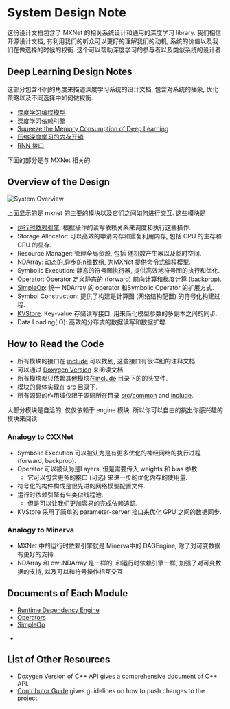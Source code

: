System Design Note
====

这份设计文档包含了 MXNet 的相关系统设计和通用的深度学习 library. 我们相信开源设计文档, 有利用我们的听众可以更好的理解我们的动机, 系统的价值以及我们在做选择的时候的权衡. 这个可以帮助深度学习的参与者以及类似系统的设计者.


## Deep Learning Design Notes

这部分包含不同的角度来描述深度学习系统的设计文档, 包含对系统的抽象, 优化策略以及不同选择中如何做权衡.

* [深度学习编程模型](program_model.md)
* [深度学习依赖引擎](note_engine.md)
* [Squeeze the Memory Consumption of Deep Learning](note_memory.md)
* [压缩深度学习的内存开销](note_data_loading.md)
* [RNN 接口](rnn_interface.md)

下面的部分是与 MXNet 相关的.

## Overview of the Design

![System Overview](https://raw.githubusercontent.com/dmlc/dmlc.github.io/master/img/mxnet/system/overview.png)

上面显示的是 mxnet 的主要的模块以及它们之间如何进行交互. 这些模块是

- [运行时依赖引擎](engine.md): 根据操作的读写依赖关系来调度和执行这些操作.
- Storage Allocator: 可以高效的申请内存和重复利用内存, 包括 CPU 的主存和 GPU 的显存.
- Resource Manager: 管理全局资源, 包括 随机数产生器以及临时空间.
- NDArray: 动态的,异步的n维数组, 为MXNet 提供命令式编程模型.
- Symbolic Execution: 静态的符号图执行器, 提供高效地符号图的执行和优化.
- [Operator](operator.md): Operator 定义静态的 (forward) 前向计算和梯度计算 (backprop).
- [SimpleOp](operator_util.md): 统一 NDArray 的 operator 和Symbolic Operator 的扩展方式.
- Symbol Construction: 提供了构建是计算图 (网络结构配置) 的符号化构建过程.
- [KVStore](multi_node.md): Key-value 存储读写接口, 用来简化模型参数的多副本之间的同步.
- Data Loading(IO): 高效的分布式的数据读写和数据扩增.


## How to Read the Code
- 所有模块的接口在 [include](../../include) 可以找到, 这些接口有很详细的注释文档.
- 可以通过  [Doxygen Version](https://mxnet.readthedocs.org/en/latest/doxygen) 来阅读文档.
- 所有模块都只依赖其他模块在[include](../../include) 目录下的的头文件.
- 模块的具体实现在 [src](../../src) 目录下.
- 所有源码的作用域仅限于源码所在目录  [src/common](../../src/common) and [include](../../include).

大部分模块是自洽的, 仅仅依赖于 engine 模块. 所以你可以自由的挑出你感兴趣的模块来阅读.

### Analogy to CXXNet
- Symbolic Execution 可以被认为是有更多优化的神经网络的执行过程 (forward,
  backprop).
-  Operator 可以被认为是Layers, 但是需要传入 weights 和 bias 参数.
	- 它可以包含更多的接口 (可选) 来进一步的优化内存的使用量.
- 符号化的构件构成是很先进的网络模型配置文件.
- 运行时依赖引擎有些类似线程池.
	- 但是可以让我们更加容易的完成依赖追踪.
- KVStore 采用了简单的 parameter-server 接口来优化 GPU 之间的数据同步.


### Analogy to Minerva
- MXNet 中的运行时依赖引擎就是 Minerva中的 DAGEngine, 除了对可变数据有更好的支持.
- NDArray 和 owl.NDArray 是一样的, 和运行时依赖引擎一样, 加强了对可变数据的支持, 以及可以和符号操作相互交互

Documents of Each Module
------------------------
* [Runtime Dependency Engine](engine.md)
* [Operators](operator.md)
* [SimpleOp](operator_util.md)
-

List of Other Resources
-----------------------
* [Doxygen Version of C++ API](https://mxnet.readthedocs.org/en/latest/doxygen) gives a comprehensive document of C++ API.
* [Contributor Guide](../how_to/contribute.md) gives guidelines on how to push changes to the project.
